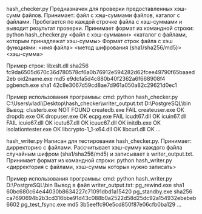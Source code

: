hash_checker.py 
Предназначен для проверки предоставленных хэш-сумм файлов. Принимает: файл с хэш-суммами файлов, каталог с файлами. Пробегается по каждой строчке файла с хэш-суммами и выводит результат проверки.
Принимает формат из командной строки: python hash_checker.py <файл с хэш-суммами> <каталог с файлами, которым принадлежат хэш-суммы>
Формат строк файла с хэш функциями: <имя файла> <метод шифрования (sha1/sha256/md5)> <хэш-сумма>

Пример строк: 
libxslt.dll sha256 fc9da6505d670c36d780578cf6a0b76912e594282d62fcee49790f65baaed2eb
oid2name.exe md5 e9dcfa5d4c880b40f2362a6f668908f4
pgbench.exe sha1 42c8e3067d59cd8ae7d961a050a82c29621d0ec1

Пример использования программы: 
cmd: python hash_checker.py C:\Users\vladi\Desktop\hash_checker\writer_output.txt D:\PostgreSQL\bin
Вывод: 
clusterb.exe NOT FOUND
createdb.exe FAIL
createuser.exe OK
dropdb.exe OK
dropuser.exe OK
ecpg.exe FAIL
icudt67.dll OK
icuin67.dll FAIL
icuio67.dll OK
icutu67.dll OK
icuuc67.dll OK
initdb.exe OK
isolationtester.exe OK
libcrypto-1_1-x64.dll OK
libcurl.dll OK
...

hash_writer.py 
Написан для тестирования hash_checker.py. Принимает: дирректорию с файлами. Рассчитывает хэш-сумму каждого файла случайным шифром (sha1/sha256/md5) и записывает в writer_output.txt.
Принимает формат из командной строки: python hash_writer.py <дирректория с файлами, хэш-суммы которых нужно записать>

Пример использования программы:
cmd: python hash_writer.py D:\PostgreSQL\bin
Вывод в файл writer_output.txt: 
pg_rewind.exe sha1 60bc680c64e44030b8634227c71091dbd1a15420
pg_standby.exe sha256 ca7690694b2b3cd316bbe91d43c088b0a2522d58d25dc92a154932ebebeb6602
pg_test_fsync.exe md5 3b5eeffc90e5cd850f87e06cfb0ba129
...